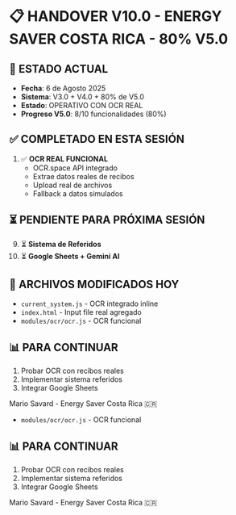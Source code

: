 # 📋 HANDOVER V10.0 - ENERGY SAVER COSTA RICA - 80% V5.0
## 🚨 ESTADO ACTUAL
- **Fecha**: 6 de Agosto 2025
- **Sistema**: V3.0 + V4.0 + 80% de V5.0
- **Estado**: OPERATIVO CON OCR REAL
- **Progreso V5.0**: 8/10 funcionalidades (80%)

## ✅ COMPLETADO EN ESTA SESIÓN
1. ✅ **OCR REAL FUNCIONAL**
   - OCR.space API integrado
   - Extrae datos reales de recibos
   - Upload real de archivos
   - Fallback a datos simulados

## ⏳ PENDIENTE PARA PRÓXIMA SESIÓN
9. ⏳ **Sistema de Referidos**
10. ⏳ **Google Sheets + Gemini AI**

## 🔧 ARCHIVOS MODIFICADOS HOY
- `current_system.js` - OCR integrado inline
- `index.html` - Input file real agregado
- `modules/ocr/ocr.js` - OCR funcional

## 📊 PARA CONTINUAR
1. Probar OCR con recibos reales
2. Implementar sistema referidos
3. Integrar Google Sheets

Mario Savard - Energy Saver Costa Rica 🇨🇷
- `modules/ocr/ocr.js` - OCR funcional

## 📊 PARA CONTINUAR
1. Probar OCR con recibos reales
2. Implementar sistema referidos
3. Integrar Google Sheets

Mario Savard - Energy Saver Costa Rica 🇨🇷
